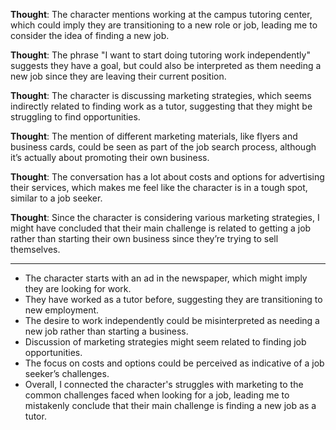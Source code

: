 **Thought**: The character mentions working at the campus tutoring center, which could imply they are transitioning to a new role or job, leading me to consider the idea of finding a new job.

**Thought**: The phrase "I want to start doing tutoring work independently" suggests they have a goal, but could also be interpreted as them needing a new job since they are leaving their current position.

**Thought**: The character is discussing marketing strategies, which seems indirectly related to finding work as a tutor, suggesting that they might be struggling to find opportunities.

**Thought**: The mention of different marketing materials, like flyers and business cards, could be seen as part of the job search process, although it’s actually about promoting their own business.

**Thought**: The conversation has a lot about costs and options for advertising their services, which makes me feel like the character is in a tough spot, similar to a job seeker.

**Thought**: Since the character is considering various marketing strategies, I might have concluded that their main challenge is related to getting a job rather than starting their own business since they’re trying to sell themselves.

---

- The character starts with an ad in the newspaper, which might imply they are looking for work.
- They have worked as a tutor before, suggesting they are transitioning to new employment.
- The desire to work independently could be misinterpreted as needing a new job rather than starting a business.
- Discussion of marketing strategies might seem related to finding job opportunities.
- The focus on costs and options could be perceived as indicative of a job seeker’s challenges.
- Overall, I connected the character's struggles with marketing to the common challenges faced when looking for a job, leading me to mistakenly conclude that their main challenge is finding a new job as a tutor.